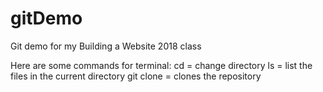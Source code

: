 # gitDemo
Git demo for my Building a Website 2018 class

Here are some commands for terminal:
cd = change directory
ls = list the files in the current directory
git clone = clones the repository
